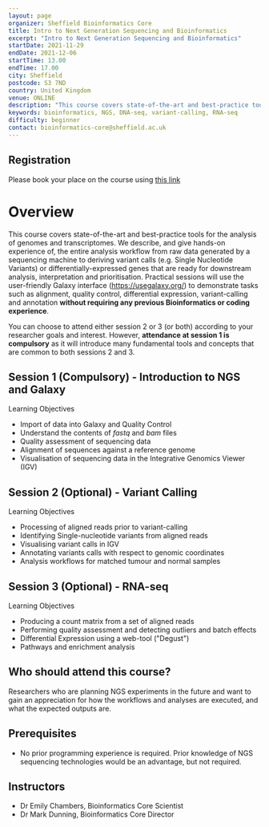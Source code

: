 ```yaml
---
layout: page
organizer: Sheffield Bioinformatics Core
title: Intro to Next Generation Sequencing and Bioinformatics
excerpt: "Intro to Next Generation Sequencing and Bioinformatics"
startDate: 2021-11-29
endDate: 2021-12-06
startTime: 13.00
endTime: 17.00
city: Sheffield
postcode: S3 7ND
country: United Kingdom
venue: ONLINE
description: "This course covers state-of-the-art and best-practice tools for the analysis of genomes and transcriptomes. We describe, and give hands-on experience of, the entire analysis workflow from raw data generated by a sequencing machine to deriving variant calls (e.g. Single Nucleotide Variants) that are ready for downstream analysis, interpretation and prioritisation. We will describe the steps involved to go from sequencing library to a prioritised, clinically-relevant list of DNA variants. Practical sessions will use the user-friendly Galaxy interface (https://usegalaxy.org/) to demonstrate tasks such as alignment, quality control, variant-calling and annotation."
keywords: bioinformatics, NGS, DNA-seq, variant-calling, RNA-seq
difficulty: beginner
contact: bioinformatics-core@sheffield.ac.uk
---
```




## Registration 

Please book your place on the course using [this link](https://onlineshop.shef.ac.uk/conferences-and-events/faculty-of-medicine-dentistry-and-health/neuroscience/introduction-to-next-generation-sequencing-and-bioinformatics)

# Overview

This course covers state-of-the-art and best-practice tools for the analysis of genomes and transcriptomes. We describe, and give hands-on experience of, the entire analysis workflow from raw data generated by a sequencing machine to deriving variant calls (e.g. Single Nucleotide Variants) or differentially-expressed genes that are ready for downstream analysis, interpretation and prioritisation. Practical sessions will use the user-friendly Galaxy interface (https://usegalaxy.org/) to demonstrate tasks such as alignment, quality control, differential expression, variant-calling and annotation **without requiring any previous Bioinformatics or coding experience**.

You can choose to attend either session 2 or 3 (or both) according to your researcher goals and interest. However, **attendance at session 1 is compulsory** as it will introduce many fundamental tools and concepts that are common to both sessions 2 and 3.

## Session 1 (**Compulsory**) - Introduction to NGS and Galaxy
 
Learning Objectives

- Import of data into Galaxy and Quality Control
- Understand the contents of *fastq* and *bam* files
- Quality assessment of sequencing data
- Alignment of sequences against a reference genome
- Visualisation of sequencing data in the Integrative Genomics Viewer (IGV)
 

## Session 2 (**Optional**) - Variant Calling

Learning Objectives

- Processing of aligned reads prior to variant-calling
- Identifying Single-nucleotide variants from aligned reads
- Visualising variant calls in IGV
- Annotating variants calls with respect to genomic coordinates
- Analysis workflows for matched tumour and normal samples

## Session 3 (**Optional**) - RNA-seq

Learning Objectives

- Producing a count matrix from a set of aligned reads
- Performing quality assessment and detecting outliers and batch effects
- Differential Expression using a web-tool ("Degust")
- Pathways and enrichment analysis

## Who should attend this course?

Researchers who are planning NGS experiments in the future and want to gain an appreciation for how the workflows and analyses are executed, and what the expected outputs are. 


## Prerequisites

- No prior programming experience is required. Prior knowledge of NGS sequencing technologies would be an advantage, but not required.

## Instructors


- Dr Emily Chambers, Bioinformatics Core Scientist
- Dr Mark Dunning, Bioinformatics Core Director




